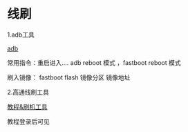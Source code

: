 # 线刷

1.adb工具

[adb](https://wwn.lanzoub.com/iDixZ07lb50f)

常用指令：重启进入....  adb reboot 模式 ，fastboot reboot 模式

刷入镜像： fastboot flash 镜像分区 镜像地址

2.高通线刷工具

[教程&刷机工具](https://club.lenovo.com.cn/thread-4486377-1-1.html)

教程登录后可见

